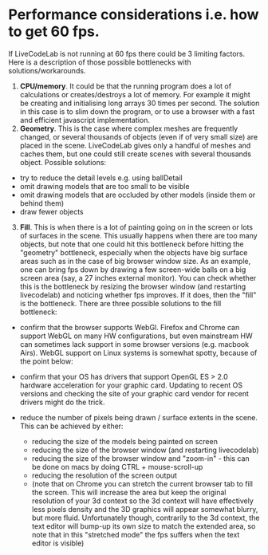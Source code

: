 Performance considerations i.e. how to get 60 fps.
==============

If LiveCodeLab is not running at 60 fps there could be 3 limiting factors. Here is a description of those possible bottlenecks with solutions/workarounds.

1. **CPU/memory**. It could be that the running program does a lot of calculations or creates/destroys a lot of memory. For example it might be creating and initialising long arrays 30 times per second. The solution in this case is to slim down the program, or to use a browser with a fast and efficient javascript implementation.
2. **Geometry**. This is the case where complex meshes are frequently changed, or several thousands of objects (even if of very small size) are placed in the scene. LiveCodeLab gives only a handful of meshes and caches them, but one could still create scenes with several thousands object. Possible solutions:
 - try to reduce the detail levels e.g. using ballDetail
 - omit drawing models that are too small to be visible
 - omit drawing models that are occluded by other models (inside them or behind them)
 - draw fewer objects
3. **Fill**. This is when there is a lot of painting going on in the screen or lots of surfaces in the scene. This usually happens when there are too many objects, but note that one could hit this bottleneck before hitting the "geometry" bottleneck, especially when the objects have big surface areas such as in the case of big browser window size. As an example, one can bring fps down by drawing a few screen-wide balls on a big screen area (say, a 27 inches external monitor). You can check whether this is the bottleneck by resizing the browser window (and restarting livecodelab) and noticing whether fps improves. If it does, then the "fill" is the bottleneck.
There are three possible solutions to the fill bottleneck:

 - confirm that the browser supports WebGl. Firefox and Chrome can support WebGL on many HW configurations, but even mainstream HW can sometimes lack support in some browser versions (e.g. macbook Airs). WebGL support on Linux systems is somewhat spotty, because of the point below:
 - confirm that your OS has drivers that support OpenGL ES > 2.0 hardware acceleration for your graphic card. Updating to recent OS versions and checking the site of your graphic card vendor for recent drivers might do the trick.
 -  reduce the number of pixels being drawn / surface extents in the scene. This can be achieved by either:

     - reducing the size of the models being painted on screen
     - reducing the size of the browser window (and restarting livecodelab)
     - reducing the size of the browser window and "zoom-in" - this can be done on macs by doing CTRL + mouse-scroll-up
     - reducing the resolution of the screen output
     - (note that on Chrome you can stretch the current browser tab to fill the screen. This will increase the area but keep the original resolution of your 3d context so the 3d context will have effectively less pixels density and the 3D graphics will appear somewhat blurry, but more fluid. Unfortunately though, contrarily to the 3d context, the text editor will bump-up its own size to match the extended area, so note that in this "stretched mode" the fps suffers when the text editor is visible)
